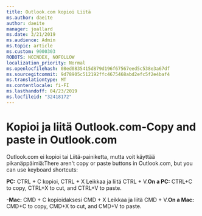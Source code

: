 ```yaml
---
title: Outlook.com kopioi Liitä
ms.author: daeite
author: daeite
manager: joallard
ms.date: 3/21/2019
ms.audience: Admin
ms.topic: article
ms.custom: 9000303
ROBOTS: NOINDEX, NOFOLLOW
localization_priority: Normal
ms.openlocfilehash: 08ed0835415d879d196f67567eed5c538e3a67df
ms.sourcegitcommit: 9d78905c512192ffc4675468abd2efc5f2e4baf4
ms.translationtype: MT
ms.contentlocale: fi-FI
ms.lasthandoff: 04/23/2019
ms.locfileid: "32418172"
---
```

# <a name="copy-and-paste-in-outlookcom"></a><span data-ttu-id="d4fa4-102">Kopioi ja liitä Outlook.com-</span><span class="sxs-lookup"><span data-stu-id="d4fa4-102">Copy and paste in Outlook.com</span></span>

<span data-ttu-id="d4fa4-103">Outlook.com ei kopioi tai Liitä-painiketta, mutta voit käyttää pikanäppäimiä:</span><span class="sxs-lookup"><span data-stu-id="d4fa4-103">There aren't copy or paste buttons in Outlook.com, but you can use keyboard shortcuts:</span></span>

<span data-ttu-id="d4fa4-104">**PC:** CTRL + C kopioi, CTRL + X Leikkaa ja liitä CTRL + V.</span><span class="sxs-lookup"><span data-stu-id="d4fa4-104">**On a PC:** CTRL+C to copy, CTRL+X to cut, and CTRL+V to paste.</span></span>

<span data-ttu-id="d4fa4-105">**-Mac:** CMD + C kopioidaksesi CMD + X Leikkaa ja liitä CMD + V.</span><span class="sxs-lookup"><span data-stu-id="d4fa4-105">**On a Mac:** CMD+C to copy, CMD+X to cut, and CMD+V to paste.</span></span>